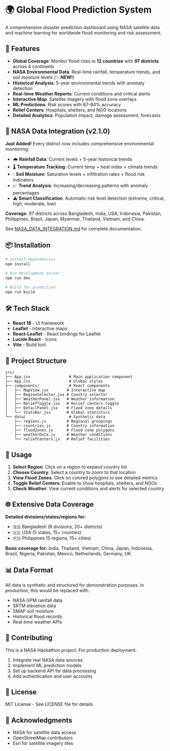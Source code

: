 # 🌍 Global Flood Prediction System

A comprehensive disaster prediction dashboard using NASA satellite data and machine learning for worldwide flood monitoring and risk assessment.

## 🚀 Features

- **Global Coverage**: Monitor flood risks in **12 countries** with **97 districts** across 4 continents
- **NASA Environmental Data**: Real-time rainfall, temperature trends, and soil moisture levels (✨ **NEW!**)
- **Historical Analysis**: 5-year environmental trends with anomaly detection
- **Real-time Weather Reports**: Current conditions and critical alerts
- **Interactive Map**: Satellite imagery with flood zone overlays
- **ML Predictions**: Risk scores with 87-94% accuracy
- **Relief Centers**: Hospitals, shelters, and NGO locations
- **Detailed Analytics**: Population impact, damage assessment, forecasts

## 📡 NASA Data Integration (v2.1.0)

**Just Added!** Every district now includes comprehensive environmental monitoring:
- 🌧️ **Rainfall Data**: Current levels + 5-year historical trends
- 🌡️ **Temperature Tracking**: Current temp + heat index + climate trends
- 💧 **Soil Moisture**: Saturation levels + infiltration rates + flood risk indicators
- 📈 **Trend Analysis**: Increasing/decreasing patterns with anomaly percentages
- ⚠️ **Smart Classification**: Automatic risk level detection (extreme, critical, high, moderate, low)

**Coverage**: 97 districts across Bangladesh, India, USA, Indonesia, Pakistan, Philippines, Brazil, Japan, Myanmar, Thailand, Vietnam, and China.

See [NASA_DATA_INTEGRATION.md](./NASA_DATA_INTEGRATION.md) for complete documentation.

## 📦 Installation

```bash
# Install dependencies
npm install

# Run development server
npm run dev

# Build for production
npm run build
```

## 🛠️ Tech Stack

* **React 18** - UI framework
* **Leaflet** - Interactive maps
* **React-Leaflet** - React bindings for Leaflet
* **Lucide React** - Icons
* **Vite** - Build tool

## 📁 Project Structure

```
src/
├── App.jsx                 # Main application component
├── App.css                 # Global styles
├── components/             # React components
│   ├── MapView.jsx        # Interactive map
│   ├── RegionSelector.jsx # Country selector
│   ├── WeatherPanel.jsx   # Weather information
│   ├── ReliefToggle.jsx   # Relief centers toggle
│   ├── DetailPanel.jsx    # Flood zone details
│   └── StatsBar.jsx       # Global statistics
└── data/                   # Synthetic data
    ├── regions.js         # Regional groupings
    ├── countries.js       # Country information
    ├── floodZones.js      # Flood zone polygons
    ├── weatherData.js     # Weather conditions
    └── reliefCenters.js   # Relief facilities
```

## 🎯 Usage

1. **Select Region**: Click on a region to expand country list
2. **Choose Country**: Select a country to zoom to that location
3. **View Flood Zones**: Click on colored polygons to see detailed metrics
4. **Toggle Relief Centers**: Enable to show hospitals, shelters, and NGOs
5. **Check Weather**: View current conditions and alerts for selected country

## 🌐 Extensive Data Coverage

**Detailed divisions/states/regions for:**

* 🇧🇩 Bangladesh (6 divisions, 20+ districts)
* 🇺🇸 USA (5 states, 15+ counties)
* 🇵🇭 Philippines (5 regions, 15+ cities)

**Basic coverage for:**
India, Thailand, Vietnam, China, Japan, Indonesia, Brazil, Nigeria, Pakistan, Mexico, Netherlands, Germany, UK

## 📊 Data Format

All data is synthetic and structured for demonstration purposes. In production, this would be replaced with:

* NASA GPM rainfall data
* SRTM elevation data
* SMAP soil moisture
* Historical flood records
* Real-time weather APIs

## 🤝 Contributing

This is a NASA Hackathon project. For production deployment:

1. Integrate real NASA data sources
2. Implement ML prediction models
3. Set up backend API for data processing
4. Add authentication and user accounts

## 📄 License

MIT License - See LICENSE file for details

## 🙏 Acknowledgments

* NASA for satellite data access
* OpenStreetMap contributors
* Esri for satellite imagery tiles